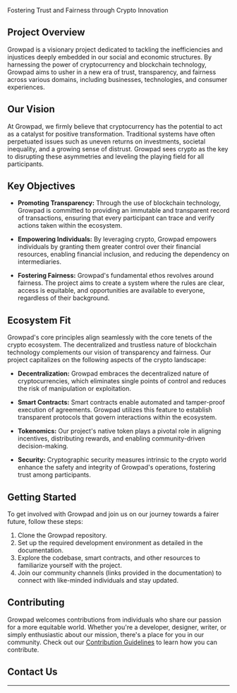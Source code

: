
Fostering Trust and Fairness through Crypto Innovation


## Project Overview

Growpad is a visionary project dedicated to tackling the inefficiencies and injustices deeply embedded in our social and economic structures. By harnessing the power of cryptocurrency and blockchain technology, Growpad aims to usher in a new era of trust, transparency, and fairness across various domains, including businesses, technologies, and consumer experiences.

## Our Vision


At Growpad, we firmly believe that cryptocurrency has the potential to act as a catalyst for positive transformation. Traditional systems have often perpetuated issues such as uneven returns on investments, societal inequality, and a growing sense of distrust. Growpad sees crypto as the key to disrupting these asymmetries and leveling the playing field for all participants.

## Key Objectives

- **Promoting Transparency:** Through the use of blockchain technology, Growpad is committed to providing an immutable and transparent record of transactions, ensuring that every participant can trace and verify actions taken within the ecosystem.

- **Empowering Individuals:** By leveraging crypto, Growpad empowers individuals by granting them greater control over their financial resources, enabling financial inclusion, and reducing the dependency on intermediaries.

- **Fostering Fairness:** Growpad's fundamental ethos revolves around fairness. The project aims to create a system where the rules are clear, access is equitable, and opportunities are available to everyone, regardless of their background.

## Ecosystem Fit

Growpad's core principles align seamlessly with the core tenets of the crypto ecosystem. The decentralized and trustless nature of blockchain technology complements our vision of transparency and fairness. Our project capitalizes on the following aspects of the crypto landscape:

- **Decentralization:** Growpad embraces the decentralized nature of cryptocurrencies, which eliminates single points of control and reduces the risk of manipulation or exploitation.

- **Smart Contracts:** Smart contracts enable automated and tamper-proof execution of agreements. Growpad utilizes this feature to establish transparent protocols that govern interactions within the ecosystem.

- **Tokenomics:** Our project's native token plays a pivotal role in aligning incentives, distributing rewards, and enabling community-driven decision-making.

- **Security:** Cryptographic security measures intrinsic to the crypto world enhance the safety and integrity of Growpad's operations, fostering trust among participants.

## Getting Started

To get involved with Growpad and join us on our journey towards a fairer future, follow these steps:

1. Clone the Growpad repository.
2. Set up the required development environment as detailed in the documentation.
3. Explore the codebase, smart contracts, and other resources to familiarize yourself with the project.
4. Join our community channels (links provided in the documentation) to connect with like-minded individuals and stay updated.

## Contributing

Growpad welcomes contributions from individuals who share our passion for a more equitable world. Whether you're a developer, designer, writer, or simply enthusiastic about our mission, there's a place for you in our community. Check out our [Contribution Guidelines](CONTRIBUTING.md) to learn how you can contribute.

## Contact Us


---


